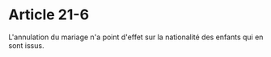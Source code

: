 # Article 21-6

L'annulation du mariage n'a point d'effet sur la nationalité des enfants qui en sont issus.